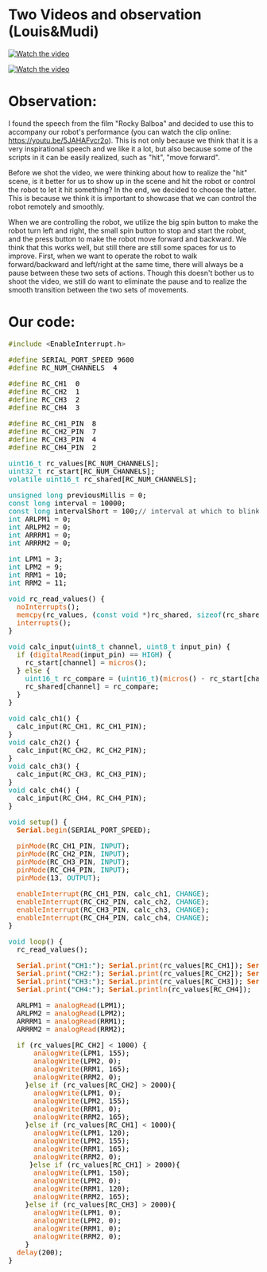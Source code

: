 # Two Videos and observation (Louis&Mudi)

[![Watch the video](https://img.youtube.com/vi/fSsN0cu_qvY/hqdefault.jpg)](https://youtu.be/fSsN0cu_qvY)

[![Watch the video](https://img.youtube.com/vi/lj89D_hT-GI/maxresdefault.jpg)](https://youtube.com/shorts/lj89D_hT-GI?feature=share)

# Observation:

I found the speech from the film "Rocky Balboa" and decided to use this to accompany our robot's performance (you can watch the clip online: https://youtu.be/5JAHAFvcr2o). This is not only because we think that it is a very inspirational speech and we like it a lot, but also because some of the scripts in it can be easily realized, such as "hit", "move forward". 

Before we shot the video, we were thinking about how to realize the "hit" scene, is it better for us to show up in the scene and hit the robot or control the robot to let it hit something? In the end, we decided to choose the latter. This is because we think it is important to showcase that we can control the robot remotely and smoothly. 

When we are controlling the robot, we utilize the big spin button to make the robot turn left and right, the small spin button to stop and start the robot, and the press button to make the robot move forward and backward. We think that this works well, but still there are still some spaces for us to improve. First, when we want to operate the robot to walk forward/backward and left/right at the same time, there will always be a pause between these two sets of actions. Though this doesn't bother us to shoot the video, we still do want to eliminate the pause and to realize the smooth transition between the two sets of movements.

# Our code: 

<pre>
<font color="#5e6d03">#include</font> <font color="#434f54">&lt;</font><font color="#000000">EnableInterrupt</font><font color="#434f54">.</font><font color="#000000">h</font><font color="#434f54">&gt;</font>

<font color="#5e6d03">#define</font> <font color="#000000">SERIAL_PORT_SPEED</font> <font color="#000000">9600</font>
<font color="#5e6d03">#define</font> <font color="#000000">RC_NUM_CHANNELS</font> &nbsp;<font color="#000000">4</font>

<font color="#5e6d03">#define</font> <font color="#000000">RC_CH1</font> &nbsp;<font color="#000000">0</font>
<font color="#5e6d03">#define</font> <font color="#000000">RC_CH2</font> &nbsp;<font color="#000000">1</font>
<font color="#5e6d03">#define</font> <font color="#000000">RC_CH3</font> &nbsp;<font color="#000000">2</font>
<font color="#5e6d03">#define</font> <font color="#000000">RC_CH4</font> &nbsp;<font color="#000000">3</font>

<font color="#5e6d03">#define</font> <font color="#000000">RC_CH1_PIN</font> &nbsp;<font color="#000000">8</font>
<font color="#5e6d03">#define</font> <font color="#000000">RC_CH2_PIN</font> &nbsp;<font color="#000000">7</font>
<font color="#5e6d03">#define</font> <font color="#000000">RC_CH3_PIN</font> &nbsp;<font color="#000000">4</font>
<font color="#5e6d03">#define</font> <font color="#000000">RC_CH4_PIN</font> &nbsp;<font color="#000000">2</font>

<font color="#00979c">uint16_t</font> <font color="#000000">rc_values</font><font color="#000000">[</font><font color="#000000">RC_NUM_CHANNELS</font><font color="#000000">]</font><font color="#000000">;</font>
<font color="#00979c">uint32_t</font> <font color="#000000">rc_start</font><font color="#000000">[</font><font color="#000000">RC_NUM_CHANNELS</font><font color="#000000">]</font><font color="#000000">;</font>
<font color="#00979c">volatile</font> <font color="#00979c">uint16_t</font> <font color="#000000">rc_shared</font><font color="#000000">[</font><font color="#000000">RC_NUM_CHANNELS</font><font color="#000000">]</font><font color="#000000">;</font>

<font color="#00979c">unsigned</font> <font color="#00979c">long</font> <font color="#000000">previousMillis</font> <font color="#434f54">=</font> <font color="#000000">0</font><font color="#000000">;</font> &nbsp;
<font color="#00979c">const</font> <font color="#00979c">long</font> <font color="#000000">interval</font> <font color="#434f54">=</font> <font color="#000000">10000</font><font color="#000000">;</font>
<font color="#00979c">const</font> <font color="#00979c">long</font> <font color="#000000">intervalShort</font> <font color="#434f54">=</font> <font color="#000000">100</font><font color="#000000">;</font><font color="#434f54">&#47;&#47; interval at which to blink (milliseconds)</font>
<font color="#00979c">int</font> <font color="#000000">ARLPM1</font> <font color="#434f54">=</font> <font color="#000000">0</font><font color="#000000">;</font>
<font color="#00979c">int</font> <font color="#000000">ARLPM2</font> <font color="#434f54">=</font> <font color="#000000">0</font><font color="#000000">;</font>
<font color="#00979c">int</font> <font color="#000000">ARRRM1</font> <font color="#434f54">=</font> <font color="#000000">0</font><font color="#000000">;</font>
<font color="#00979c">int</font> <font color="#000000">ARRRM2</font> <font color="#434f54">=</font> <font color="#000000">0</font><font color="#000000">;</font>

<font color="#00979c">int</font> <font color="#000000">LPM1</font> <font color="#434f54">=</font> <font color="#000000">3</font><font color="#000000">;</font>
<font color="#00979c">int</font> <font color="#000000">LPM2</font> <font color="#434f54">=</font> <font color="#000000">9</font><font color="#000000">;</font>
<font color="#00979c">int</font> <font color="#000000">RRM1</font> <font color="#434f54">=</font> <font color="#000000">10</font><font color="#000000">;</font>
<font color="#00979c">int</font> <font color="#000000">RRM2</font> <font color="#434f54">=</font> <font color="#000000">11</font><font color="#000000">;</font>

<font color="#00979c">void</font> <font color="#000000">rc_read_values</font><font color="#000000">(</font><font color="#000000">)</font> <font color="#000000">{</font>
 &nbsp;<font color="#d35400">noInterrupts</font><font color="#000000">(</font><font color="#000000">)</font><font color="#000000">;</font>
 &nbsp;<font color="#d35400">memcpy</font><font color="#000000">(</font><font color="#000000">rc_values</font><font color="#434f54">,</font> <font color="#000000">(</font><font color="#00979c">const</font> <font color="#00979c">void</font> <font color="#434f54">*</font><font color="#000000">)</font><font color="#000000">rc_shared</font><font color="#434f54">,</font> <font color="#00979c">sizeof</font><font color="#000000">(</font><font color="#000000">rc_shared</font><font color="#000000">)</font><font color="#000000">)</font><font color="#000000">;</font>
 &nbsp;<font color="#d35400">interrupts</font><font color="#000000">(</font><font color="#000000">)</font><font color="#000000">;</font>
<font color="#000000">}</font>

<font color="#00979c">void</font> <font color="#000000">calc_input</font><font color="#000000">(</font><font color="#00979c">uint8_t</font> <font color="#000000">channel</font><font color="#434f54">,</font> <font color="#00979c">uint8_t</font> <font color="#000000">input_pin</font><font color="#000000">)</font> <font color="#000000">{</font>
 &nbsp;<font color="#5e6d03">if</font> <font color="#000000">(</font><font color="#d35400">digitalRead</font><font color="#000000">(</font><font color="#000000">input_pin</font><font color="#000000">)</font> <font color="#434f54">==</font> <font color="#00979c">HIGH</font><font color="#000000">)</font> <font color="#000000">{</font>
 &nbsp;&nbsp;&nbsp;<font color="#000000">rc_start</font><font color="#000000">[</font><font color="#000000">channel</font><font color="#000000">]</font> <font color="#434f54">=</font> <font color="#d35400">micros</font><font color="#000000">(</font><font color="#000000">)</font><font color="#000000">;</font>
 &nbsp;<font color="#000000">}</font> <font color="#5e6d03">else</font> <font color="#000000">{</font>
 &nbsp;&nbsp;&nbsp;<font color="#00979c">uint16_t</font> <font color="#000000">rc_compare</font> <font color="#434f54">=</font> <font color="#000000">(</font><font color="#00979c">uint16_t</font><font color="#000000">)</font><font color="#000000">(</font><font color="#d35400">micros</font><font color="#000000">(</font><font color="#000000">)</font> <font color="#434f54">-</font> <font color="#000000">rc_start</font><font color="#000000">[</font><font color="#000000">channel</font><font color="#000000">]</font><font color="#000000">)</font><font color="#000000">;</font>
 &nbsp;&nbsp;&nbsp;<font color="#000000">rc_shared</font><font color="#000000">[</font><font color="#000000">channel</font><font color="#000000">]</font> <font color="#434f54">=</font> <font color="#000000">rc_compare</font><font color="#000000">;</font>
 &nbsp;<font color="#000000">}</font>
<font color="#000000">}</font>

<font color="#00979c">void</font> <font color="#000000">calc_ch1</font><font color="#000000">(</font><font color="#000000">)</font> <font color="#000000">{</font>
 &nbsp;<font color="#000000">calc_input</font><font color="#000000">(</font><font color="#000000">RC_CH1</font><font color="#434f54">,</font> <font color="#000000">RC_CH1_PIN</font><font color="#000000">)</font><font color="#000000">;</font>
<font color="#000000">}</font>
<font color="#00979c">void</font> <font color="#000000">calc_ch2</font><font color="#000000">(</font><font color="#000000">)</font> <font color="#000000">{</font>
 &nbsp;<font color="#000000">calc_input</font><font color="#000000">(</font><font color="#000000">RC_CH2</font><font color="#434f54">,</font> <font color="#000000">RC_CH2_PIN</font><font color="#000000">)</font><font color="#000000">;</font>
<font color="#000000">}</font>
<font color="#00979c">void</font> <font color="#000000">calc_ch3</font><font color="#000000">(</font><font color="#000000">)</font> <font color="#000000">{</font>
 &nbsp;<font color="#000000">calc_input</font><font color="#000000">(</font><font color="#000000">RC_CH3</font><font color="#434f54">,</font> <font color="#000000">RC_CH3_PIN</font><font color="#000000">)</font><font color="#000000">;</font>
<font color="#000000">}</font>
<font color="#00979c">void</font> <font color="#000000">calc_ch4</font><font color="#000000">(</font><font color="#000000">)</font> <font color="#000000">{</font>
 &nbsp;<font color="#000000">calc_input</font><font color="#000000">(</font><font color="#000000">RC_CH4</font><font color="#434f54">,</font> <font color="#000000">RC_CH4_PIN</font><font color="#000000">)</font><font color="#000000">;</font>
<font color="#000000">}</font>

<font color="#00979c">void</font> <font color="#5e6d03">setup</font><font color="#000000">(</font><font color="#000000">)</font> <font color="#000000">{</font>
 &nbsp;<b><font color="#d35400">Serial</font></b><font color="#434f54">.</font><font color="#d35400">begin</font><font color="#000000">(</font><font color="#000000">SERIAL_PORT_SPEED</font><font color="#000000">)</font><font color="#000000">;</font>

 &nbsp;<font color="#d35400">pinMode</font><font color="#000000">(</font><font color="#000000">RC_CH1_PIN</font><font color="#434f54">,</font> <font color="#00979c">INPUT</font><font color="#000000">)</font><font color="#000000">;</font>
 &nbsp;<font color="#d35400">pinMode</font><font color="#000000">(</font><font color="#000000">RC_CH2_PIN</font><font color="#434f54">,</font> <font color="#00979c">INPUT</font><font color="#000000">)</font><font color="#000000">;</font>
 &nbsp;<font color="#d35400">pinMode</font><font color="#000000">(</font><font color="#000000">RC_CH3_PIN</font><font color="#434f54">,</font> <font color="#00979c">INPUT</font><font color="#000000">)</font><font color="#000000">;</font>
 &nbsp;<font color="#d35400">pinMode</font><font color="#000000">(</font><font color="#000000">RC_CH4_PIN</font><font color="#434f54">,</font> <font color="#00979c">INPUT</font><font color="#000000">)</font><font color="#000000">;</font>
 &nbsp;<font color="#d35400">pinMode</font><font color="#000000">(</font><font color="#000000">13</font><font color="#434f54">,</font> <font color="#00979c">OUTPUT</font><font color="#000000">)</font><font color="#000000">;</font>
 &nbsp;
 &nbsp;<font color="#d35400">enableInterrupt</font><font color="#000000">(</font><font color="#000000">RC_CH1_PIN</font><font color="#434f54">,</font> <font color="#000000">calc_ch1</font><font color="#434f54">,</font> <font color="#00979c">CHANGE</font><font color="#000000">)</font><font color="#000000">;</font>
 &nbsp;<font color="#d35400">enableInterrupt</font><font color="#000000">(</font><font color="#000000">RC_CH2_PIN</font><font color="#434f54">,</font> <font color="#000000">calc_ch2</font><font color="#434f54">,</font> <font color="#00979c">CHANGE</font><font color="#000000">)</font><font color="#000000">;</font>
 &nbsp;<font color="#d35400">enableInterrupt</font><font color="#000000">(</font><font color="#000000">RC_CH3_PIN</font><font color="#434f54">,</font> <font color="#000000">calc_ch3</font><font color="#434f54">,</font> <font color="#00979c">CHANGE</font><font color="#000000">)</font><font color="#000000">;</font>
 &nbsp;<font color="#d35400">enableInterrupt</font><font color="#000000">(</font><font color="#000000">RC_CH4_PIN</font><font color="#434f54">,</font> <font color="#000000">calc_ch4</font><font color="#434f54">,</font> <font color="#00979c">CHANGE</font><font color="#000000">)</font><font color="#000000">;</font>
<font color="#000000">}</font>

<font color="#00979c">void</font> <font color="#5e6d03">loop</font><font color="#000000">(</font><font color="#000000">)</font> <font color="#000000">{</font>
 &nbsp;<font color="#000000">rc_read_values</font><font color="#000000">(</font><font color="#000000">)</font><font color="#000000">;</font>
 &nbsp;
 &nbsp;<b><font color="#d35400">Serial</font></b><font color="#434f54">.</font><font color="#d35400">print</font><font color="#000000">(</font><font color="#005c5f">&#34;CH1:&#34;</font><font color="#000000">)</font><font color="#000000">;</font> <b><font color="#d35400">Serial</font></b><font color="#434f54">.</font><font color="#d35400">print</font><font color="#000000">(</font><font color="#000000">rc_values</font><font color="#000000">[</font><font color="#000000">RC_CH1</font><font color="#000000">]</font><font color="#000000">)</font><font color="#000000">;</font> <b><font color="#d35400">Serial</font></b><font color="#434f54">.</font><font color="#d35400">print</font><font color="#000000">(</font><font color="#005c5f">&#34;\t&#34;</font><font color="#000000">)</font><font color="#000000">;</font>
 &nbsp;<b><font color="#d35400">Serial</font></b><font color="#434f54">.</font><font color="#d35400">print</font><font color="#000000">(</font><font color="#005c5f">&#34;CH2:&#34;</font><font color="#000000">)</font><font color="#000000">;</font> <b><font color="#d35400">Serial</font></b><font color="#434f54">.</font><font color="#d35400">print</font><font color="#000000">(</font><font color="#000000">rc_values</font><font color="#000000">[</font><font color="#000000">RC_CH2</font><font color="#000000">]</font><font color="#000000">)</font><font color="#000000">;</font> <b><font color="#d35400">Serial</font></b><font color="#434f54">.</font><font color="#d35400">print</font><font color="#000000">(</font><font color="#005c5f">&#34;\t&#34;</font><font color="#000000">)</font><font color="#000000">;</font>
 &nbsp;<b><font color="#d35400">Serial</font></b><font color="#434f54">.</font><font color="#d35400">print</font><font color="#000000">(</font><font color="#005c5f">&#34;CH3:&#34;</font><font color="#000000">)</font><font color="#000000">;</font> <b><font color="#d35400">Serial</font></b><font color="#434f54">.</font><font color="#d35400">print</font><font color="#000000">(</font><font color="#000000">rc_values</font><font color="#000000">[</font><font color="#000000">RC_CH3</font><font color="#000000">]</font><font color="#000000">)</font><font color="#000000">;</font> <b><font color="#d35400">Serial</font></b><font color="#434f54">.</font><font color="#d35400">print</font><font color="#000000">(</font><font color="#005c5f">&#34;\t&#34;</font><font color="#000000">)</font><font color="#000000">;</font>
 &nbsp;<b><font color="#d35400">Serial</font></b><font color="#434f54">.</font><font color="#d35400">print</font><font color="#000000">(</font><font color="#005c5f">&#34;CH4:&#34;</font><font color="#000000">)</font><font color="#000000">;</font> <b><font color="#d35400">Serial</font></b><font color="#434f54">.</font><font color="#d35400">println</font><font color="#000000">(</font><font color="#000000">rc_values</font><font color="#000000">[</font><font color="#000000">RC_CH4</font><font color="#000000">]</font><font color="#000000">)</font><font color="#000000">;</font>

 &nbsp;<font color="#000000">ARLPM1</font> <font color="#434f54">=</font> <font color="#d35400">analogRead</font><font color="#000000">(</font><font color="#000000">LPM1</font><font color="#000000">)</font><font color="#000000">;</font>
 &nbsp;<font color="#000000">ARLPM2</font> <font color="#434f54">=</font> <font color="#d35400">analogRead</font><font color="#000000">(</font><font color="#000000">LPM2</font><font color="#000000">)</font><font color="#000000">;</font>
 &nbsp;<font color="#000000">ARRRM1</font> <font color="#434f54">=</font> <font color="#d35400">analogRead</font><font color="#000000">(</font><font color="#000000">RRM1</font><font color="#000000">)</font><font color="#000000">;</font>
 &nbsp;<font color="#000000">ARRRM2</font> <font color="#434f54">=</font> <font color="#d35400">analogRead</font><font color="#000000">(</font><font color="#000000">RRM2</font><font color="#000000">)</font><font color="#000000">;</font>

 &nbsp;<font color="#5e6d03">if</font> <font color="#000000">(</font><font color="#000000">rc_values</font><font color="#000000">[</font><font color="#000000">RC_CH2</font><font color="#000000">]</font> <font color="#434f54">&lt;</font> <font color="#000000">1000</font><font color="#000000">)</font> <font color="#000000">{</font>
 &nbsp;&nbsp;&nbsp;&nbsp;&nbsp;<font color="#d35400">analogWrite</font><font color="#000000">(</font><font color="#000000">LPM1</font><font color="#434f54">,</font> <font color="#000000">155</font><font color="#000000">)</font><font color="#000000">;</font>
 &nbsp;&nbsp;&nbsp;&nbsp;&nbsp;<font color="#d35400">analogWrite</font><font color="#000000">(</font><font color="#000000">LPM2</font><font color="#434f54">,</font> <font color="#000000">0</font><font color="#000000">)</font><font color="#000000">;</font>
 &nbsp;&nbsp;&nbsp;&nbsp;&nbsp;<font color="#d35400">analogWrite</font><font color="#000000">(</font><font color="#000000">RRM1</font><font color="#434f54">,</font> <font color="#000000">165</font><font color="#000000">)</font><font color="#000000">;</font>
 &nbsp;&nbsp;&nbsp;&nbsp;&nbsp;<font color="#d35400">analogWrite</font><font color="#000000">(</font><font color="#000000">RRM2</font><font color="#434f54">,</font> <font color="#000000">0</font><font color="#000000">)</font><font color="#000000">;</font>
 &nbsp;&nbsp;&nbsp;<font color="#000000">}</font><font color="#5e6d03">else</font> <font color="#5e6d03">if</font> <font color="#000000">(</font><font color="#000000">rc_values</font><font color="#000000">[</font><font color="#000000">RC_CH2</font><font color="#000000">]</font> <font color="#434f54">&gt;</font> <font color="#000000">2000</font><font color="#000000">)</font><font color="#000000">{</font>
 &nbsp;&nbsp;&nbsp;&nbsp;&nbsp;<font color="#d35400">analogWrite</font><font color="#000000">(</font><font color="#000000">LPM1</font><font color="#434f54">,</font> <font color="#000000">0</font><font color="#000000">)</font><font color="#000000">;</font>
 &nbsp;&nbsp;&nbsp;&nbsp;&nbsp;<font color="#d35400">analogWrite</font><font color="#000000">(</font><font color="#000000">LPM2</font><font color="#434f54">,</font> <font color="#000000">155</font><font color="#000000">)</font><font color="#000000">;</font>
 &nbsp;&nbsp;&nbsp;&nbsp;&nbsp;<font color="#d35400">analogWrite</font><font color="#000000">(</font><font color="#000000">RRM1</font><font color="#434f54">,</font> <font color="#000000">0</font><font color="#000000">)</font><font color="#000000">;</font>
 &nbsp;&nbsp;&nbsp;&nbsp;&nbsp;<font color="#d35400">analogWrite</font><font color="#000000">(</font><font color="#000000">RRM2</font><font color="#434f54">,</font> <font color="#000000">165</font><font color="#000000">)</font><font color="#000000">;</font>
 &nbsp;&nbsp;&nbsp;<font color="#000000">}</font><font color="#5e6d03">else</font> <font color="#5e6d03">if</font> <font color="#000000">(</font><font color="#000000">rc_values</font><font color="#000000">[</font><font color="#000000">RC_CH1</font><font color="#000000">]</font> <font color="#434f54">&lt;</font> <font color="#000000">1000</font><font color="#000000">)</font><font color="#000000">{</font>
 &nbsp;&nbsp;&nbsp;&nbsp;&nbsp;<font color="#d35400">analogWrite</font><font color="#000000">(</font><font color="#000000">LPM1</font><font color="#434f54">,</font> <font color="#000000">120</font><font color="#000000">)</font><font color="#000000">;</font>
 &nbsp;&nbsp;&nbsp;&nbsp;&nbsp;<font color="#d35400">analogWrite</font><font color="#000000">(</font><font color="#000000">LPM2</font><font color="#434f54">,</font> <font color="#000000">155</font><font color="#000000">)</font><font color="#000000">;</font>
 &nbsp;&nbsp;&nbsp;&nbsp;&nbsp;<font color="#d35400">analogWrite</font><font color="#000000">(</font><font color="#000000">RRM1</font><font color="#434f54">,</font> <font color="#000000">165</font><font color="#000000">)</font><font color="#000000">;</font>
 &nbsp;&nbsp;&nbsp;&nbsp;&nbsp;<font color="#d35400">analogWrite</font><font color="#000000">(</font><font color="#000000">RRM2</font><font color="#434f54">,</font> <font color="#000000">0</font><font color="#000000">)</font><font color="#000000">;</font>
 &nbsp;&nbsp;&nbsp;&nbsp;<font color="#000000">}</font><font color="#5e6d03">else</font> <font color="#5e6d03">if</font> <font color="#000000">(</font><font color="#000000">rc_values</font><font color="#000000">[</font><font color="#000000">RC_CH1</font><font color="#000000">]</font> <font color="#434f54">&gt;</font> <font color="#000000">2000</font><font color="#000000">)</font><font color="#000000">{</font>
 &nbsp;&nbsp;&nbsp;&nbsp;&nbsp;<font color="#d35400">analogWrite</font><font color="#000000">(</font><font color="#000000">LPM1</font><font color="#434f54">,</font> <font color="#000000">150</font><font color="#000000">)</font><font color="#000000">;</font>
 &nbsp;&nbsp;&nbsp;&nbsp;&nbsp;<font color="#d35400">analogWrite</font><font color="#000000">(</font><font color="#000000">LPM2</font><font color="#434f54">,</font> <font color="#000000">0</font><font color="#000000">)</font><font color="#000000">;</font>
 &nbsp;&nbsp;&nbsp;&nbsp;&nbsp;<font color="#d35400">analogWrite</font><font color="#000000">(</font><font color="#000000">RRM1</font><font color="#434f54">,</font> <font color="#000000">120</font><font color="#000000">)</font><font color="#000000">;</font>
 &nbsp;&nbsp;&nbsp;&nbsp;&nbsp;<font color="#d35400">analogWrite</font><font color="#000000">(</font><font color="#000000">RRM2</font><font color="#434f54">,</font> <font color="#000000">165</font><font color="#000000">)</font><font color="#000000">;</font>
 &nbsp;&nbsp;&nbsp;<font color="#000000">}</font><font color="#5e6d03">else</font> <font color="#5e6d03">if</font> <font color="#000000">(</font><font color="#000000">rc_values</font><font color="#000000">[</font><font color="#000000">RC_CH3</font><font color="#000000">]</font> <font color="#434f54">&gt;</font> <font color="#000000">2000</font><font color="#000000">)</font><font color="#000000">{</font>
 &nbsp;&nbsp;&nbsp;&nbsp;&nbsp;<font color="#d35400">analogWrite</font><font color="#000000">(</font><font color="#000000">LPM1</font><font color="#434f54">,</font> <font color="#000000">0</font><font color="#000000">)</font><font color="#000000">;</font>
 &nbsp;&nbsp;&nbsp;&nbsp;&nbsp;<font color="#d35400">analogWrite</font><font color="#000000">(</font><font color="#000000">LPM2</font><font color="#434f54">,</font> <font color="#000000">0</font><font color="#000000">)</font><font color="#000000">;</font>
 &nbsp;&nbsp;&nbsp;&nbsp;&nbsp;<font color="#d35400">analogWrite</font><font color="#000000">(</font><font color="#000000">RRM1</font><font color="#434f54">,</font> <font color="#000000">0</font><font color="#000000">)</font><font color="#000000">;</font>
 &nbsp;&nbsp;&nbsp;&nbsp;&nbsp;<font color="#d35400">analogWrite</font><font color="#000000">(</font><font color="#000000">RRM2</font><font color="#434f54">,</font> <font color="#000000">0</font><font color="#000000">)</font><font color="#000000">;</font>
 &nbsp;&nbsp;&nbsp;<font color="#000000">}</font>
 &nbsp;<font color="#d35400">delay</font><font color="#000000">(</font><font color="#000000">200</font><font color="#000000">)</font><font color="#000000">;</font>
<font color="#000000">}</font>

</pre>
